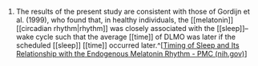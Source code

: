 1. The results of the present study are consistent with those of Gordijn et al. (1999), who found that, in healthy individuals, the [[melatonin]] [[circadian rhythm|rhythm]] was closely associated with the [[sleep]]–wake cycle such that the average [[time]] of DLMO was later if the scheduled [[sleep]] [[time]] occurred later.^[[Timing of Sleep and Its Relationship with the Endogenous Melatonin Rhythm - PMC (nih.gov)](https://www.ncbi.nlm.nih.gov/pmc/articles/PMC3008942/)]